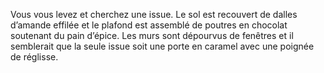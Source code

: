Vous vous levez et cherchez une issue. Le sol est recouvert de dalles d’amande effilée et le plafond est assemblé de poutres en chocolat soutenant du pain d’épice. Les murs sont dépourvus de fenêtres et il semblerait que la seule issue soit une porte en caramel avec une poignée de réglisse.